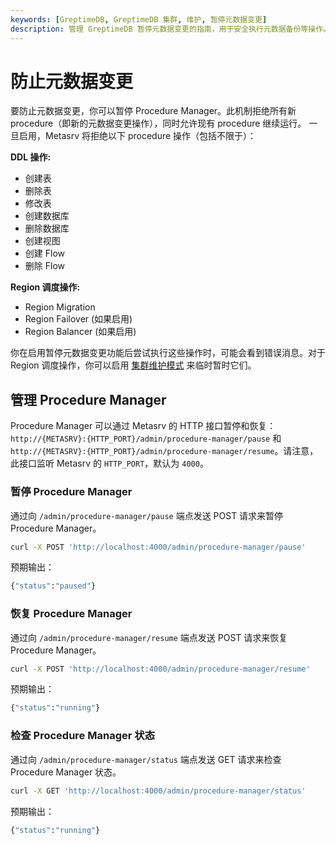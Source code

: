 ```yaml
---
keywords: [GreptimeDB, GreptimeDB 集群, 维护, 暂停元数据变更]
description: 管理 GreptimeDB 暂停元数据变更的指南，用于安全执行元数据备份等操作。
---
```


# 防止元数据变更

要防止元数据变更，你可以暂停 Procedure Manager。此机制拒绝所有新 procedure（即新的元数据变更操作），同时允许现有 procedure 继续运行。
一旦启用，Metasrv 将拒绝以下 procedure 操作（包括不限于）：

**DDL 操作:**
- 创建表
- 删除表
- 修改表
- 创建数据库
- 删除数据库
- 创建视图
- 创建 Flow
- 删除 Flow

**Region 调度操作:**
- Region Migration
- Region Failover (如果启用)
- Region Balancer (如果启用)

你在启用暂停元数据变更功能后尝试执行这些操作时，可能会看到错误消息。对于 Region 调度操作，你可以启用 [集群维护模式](/user-guide/deployments-administration/maintenance/maintenance-mode.md) 来临时暂时它们。

## 管理 Procedure Manager
Procedure Manager 可以通过 Metasrv 的 HTTP 接口暂停和恢复：`http://{METASRV}:{HTTP_PORT}/admin/procedure-manager/pause` 和 `http://{METASRV}:{HTTP_PORT}/admin/procedure-manager/resume`。请注意，此接口监听 Metasrv 的 `HTTP_PORT`，默认为 `4000`。

### 暂停 Procedure Manager

通过向 `/admin/procedure-manager/pause` 端点发送 POST 请求来暂停 Procedure Manager。

```bash
curl -X POST 'http://localhost:4000/admin/procedure-manager/pause'
```

预期输出：
```bash
{"status":"paused"}
```

### 恢复 Procedure Manager

通过向 `/admin/procedure-manager/resume` 端点发送 POST 请求来恢复 Procedure Manager。

```bash
curl -X POST 'http://localhost:4000/admin/procedure-manager/resume'
```

预期输出：
```bash
{"status":"running"}
```

### 检查 Procedure Manager 状态

通过向 `/admin/procedure-manager/status` 端点发送 GET 请求来检查 Procedure Manager 状态。

```bash
curl -X GET 'http://localhost:4000/admin/procedure-manager/status'
```

预期输出：
```bash
{"status":"running"}
```


